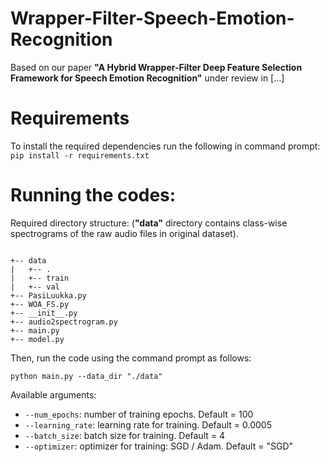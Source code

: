 # Wrapper-Filter-Speech-Emotion-Recognition
Based on our paper **"A Hybrid Wrapper-Filter Deep Feature Selection Framework for Speech Emotion Recognition"** under review in [...]

# Requirements
To install the required dependencies run the following in command prompt:
`pip install -r requirements.txt`

# Running the codes:
Required directory structure: (**"data"** directory contains class-wise spectrograms of the raw audio files in original dataset).

```

+-- data
|   +-- .
|   +-- train
|   +-- val
+-- PasiLuukka.py
+-- WOA_FS.py
+-- __init__.py
+-- audio2spectrogram.py
+-- main.py
+-- model.py

```
Then, run the code using the command prompt as follows:

`python main.py --data_dir "./data"`

Available arguments:
- `--num_epochs`: number of training epochs. Default = 100
- `--learning_rate`: learning rate for training. Default = 0.0005
- `--batch_size`: batch size for training. Default = 4
- `--optimizer`: optimizer for training: SGD / Adam. Default = "SGD"
